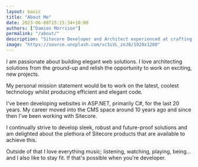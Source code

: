 ```yaml
---
layout: basic
title: "About Me"
date: 2023-06-08T15:15:34+10:00
authors: ["Damien Morrison"]
permalink: "/about/"
description: "Sitecore Developer and Architect experienced at crafting robust solutions and leveraging Sitecore's powerful capabilities"
image: "https://source.unsplash.com/vc3iVL_znJ8/1920x1280"
---
```


I am passionate about building elegant web solutions. I love architecting solutions from the ground-up and relish the opportunity to work on exciting, new projects. 

My personal mission statement would be to work on the latest, coolest technology whilst producing efficient and elegant code. 

I've been developing websites in ASP.NET, primarily C#, for the last 20 years. My career moved into the CMS space around 10 years ago and since then I've been working with Sitecore. 

I continually strive to develop sleek, robust and future-proof solutions and am delighted about the plethora of Sitecore products that are available to achieve this.

Outside of that I love everything music; listening, watching, playing, being... and I also like to stay fit. If that's possible when you're developer.